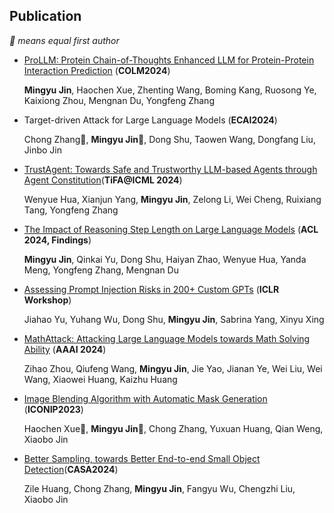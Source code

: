 ## Publication
*🌟 means equal first author*
- [ProLLM: Protein Chain-of-Thoughts Enhanced LLM for Protein-Protein Interaction Prediction](https://www.biorxiv.org/content/10.1101/2024.04.18.590025v1) (**COLM2024**)

  **Mingyu Jin**, Haochen Xue, Zhenting Wang, Boming Kang, Ruosong Ye, Kaixiong Zhou, Mengnan Du, Yongfeng Zhang
- Target-driven Attack for Large Language Models (**ECAI2024**)

  Chong Zhang🌟, **Mingyu Jin🌟**, Dong Shu, Taowen Wang, Dongfang Liu, Jinbo Jin

- [TrustAgent: Towards Safe and Trustworthy LLM-based Agents through Agent Constitution](https://arxiv.org/abs/2402.01586)(**TiFA@ICML 2024**)
  
  Wenyue Hua, Xianjun Yang, **Mingyu Jin**, Zelong Li, Wei Cheng, Ruixiang Tang, Yongfeng Zhang
- [The Impact of Reasoning Step Length on Large Language Models](https://arxiv.org/abs/2401.04925) (**ACL 2024, Findings**) 

  **Mingyu Jin**, Qinkai Yu, Dong Shu, Haiyan Zhao, Wenyue Hua, Yanda Meng, Yongfeng Zhang, Mengnan Du

- [Assessing Prompt Injection Risks in 200+ Custom GPTs](https://arxiv.org/abs/2311.11538) (**ICLR Workshop**)

  Jiahao Yu, Yuhang Wu, Dong Shu, **Mingyu Jin**, Sabrina Yang, Xinyu Xing

- [MathAttack: Attacking Large Language Models towards Math Solving Ability](https://ojs.aaai.org/index.php/AAAI/article/view/29949) (**AAAI 2024**)

  Zihao Zhou, Qiufeng Wang, **Mingyu Jin**, Jie Yao, Jianan Ye, Wei Liu, Wei Wang, Xiaowei Huang, Kaizhu Huang

- [Image Blending Algorithm with Automatic Mask Generation](https://www.researchgate.net/profile/Chong-Zhang-93/publication/375923085_Image_Blending_Algorithm_with_Automatic_Mask_Generation/links/6573e7b6fc4b416622ac6ebc/Image-Blending-Algorithm-with-Automatic-Mask-Generation.pdf) (**ICONIP2023**)

  Haochen Xue🌟, **Mingyu Jin🌟**, Chong Zhang, Yuxuan Huang, Qian Weng, Xiaobo Jin

- [Better Sampling, towards Better End-to-end Small Object Detection](https://www.researchgate.net/profile/Chong-Zhang-93/publication/380637118_Better_Sampling_towards_Better_End-to-end_Small_Object_Detection/links/6646e0510b0d2845743b8983/Better-Sampling-towards-Better-End-to-end-Small-Object-Detection.pdf)(**CASA2024**)

  Zile Huang, Chong Zhang, **Mingyu Jin**, Fangyu Wu, Chengzhi Liu, Xiaobo Jin
